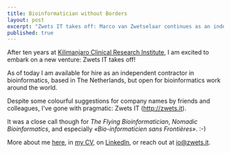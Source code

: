 ```yaml
---
title: Bioinformatician without Borders
layout: post
excerpt: "Zwets IT takes off: Marco van Zwetselaar continues as an independent bioinformatics consultant"
published: true
---
```


After ten years at [Kilimanjaro Clinical Research Institute](https://www.kcri.ac.tz),
I am excited to embark on a new venture: Zwets IT takes off!

As of today I am available for hire as an independent contractor in bioinformatics,
based in The Netherlands, but open for bioinformatics work around the world.

Despite some colourful suggestions for company names by friends and colleagues,
I've gone with pragmatic: Zwets IT (<http://zwets.it>).

It was a close call though for _The Flying Bioinformatician_, _Nomadic Bioinformatics_,
and especially _«Bio-informaticien sans Frontières»_. :-)

More about me [here](https://io.zwets.it/about), in [my CV](https://io.zwets.it/cv.pdf),
on [LinkedIn](https://www.linkedin.com/in/zwets/), or reach out at io@zwets.it.

